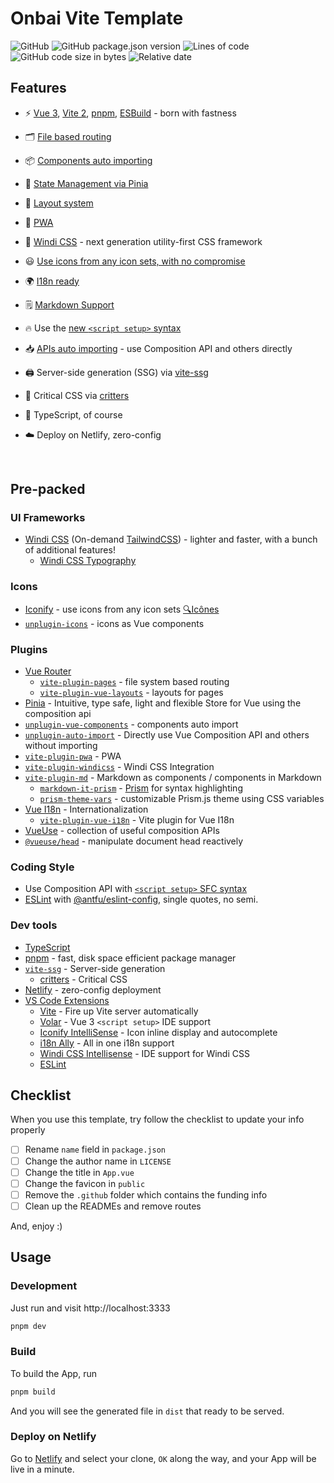# Onbai Vite Template

![GitHub](https://img.shields.io/github/license/onbai-oss/onbai-vite-template?style=for-the-badge) ![GitHub package.json version](https://img.shields.io/github/package-json/v/onbai-oss/onbai-vite-template?style=for-the-badge) ![Lines of code](https://img.shields.io/tokei/lines/github/onbai-oss/onbai-vite-template?style=for-the-badge)
![GitHub code size in bytes](https://img.shields.io/github/languages/code-size/onbai-oss/onbai-vite-template?style=for-the-badge) ![Relative date](https://img.shields.io/date/1629018000?label=Created&style=for-the-badge)

## Features

-   ⚡️ [Vue 3](https://github.com/vuejs/vue-next), [Vite 2](https://github.com/vitejs/vite), [pnpm](https://pnpm.js.org/), [ESBuild](https://github.com/evanw/esbuild) - born with fastness

-   🗂 [File based routing](./src/pages)

-   📦 [Components auto importing](./src/components)

-   🍍 [State Management via Pinia](https://pinia.esm.dev/)

-   📑 [Layout system](./src/layouts)

-   📲 [PWA](https://github.com/antfu/vite-plugin-pwa)

-   🎨 [Windi CSS](https://github.com/windicss/windicss) - next generation utility-first CSS framework

-   😃 [Use icons from any icon sets, with no compromise](https://github.com/antfu/unplugin-icons)

-   🌍 [I18n ready](./locales)

-   🗒 [Markdown Support](https://github.com/antfu/vite-plugin-md)

-   🔥 Use the [new `<script setup>` syntax](https://github.com/vuejs/rfcs/pull/227)

-   📥 [APIs auto importing](https://github.com/antfu/unplugin-auto-import) - use Composition API and others directly

-   🖨 Server-side generation (SSG) via [vite-ssg](https://github.com/antfu/vite-ssg)

-   🦔 Critical CSS via [critters](https://github.com/GoogleChromeLabs/critters)

-   🦾 TypeScript, of course

-   ☁️ Deploy on Netlify, zero-config

<br>

## Pre-packed

### UI Frameworks

-   [Windi CSS](https://github.com/windicss/windicss) (On-demand [TailwindCSS](https://tailwindcss.com/)) - lighter and faster, with a bunch of additional features!
    -   [Windi CSS Typography](https://windicss.org/plugins/official/typography.html)

### Icons

-   [Iconify](https://iconify.design) - use icons from any icon sets [🔍Icônes](https://icones.netlify.app/)
-   [`unplugin-icons`](https://github.com/antfu/unplugin-icons) - icons as Vue components

### Plugins

-   [Vue Router](https://github.com/vuejs/vue-router)
    -   [`vite-plugin-pages`](https://github.com/hannoeru/vite-plugin-pages) - file system based routing
    -   [`vite-plugin-vue-layouts`](https://github.com/JohnCampionJr/vite-plugin-vue-layouts) - layouts for pages
-   [Pinia](https://pinia.esm.dev) - Intuitive, type safe, light and flexible Store for Vue using the composition api
-   [`unplugin-vue-components`](https://github.com/antfu/unplugin-vue-components) - components auto import
-   [`unplugin-auto-import`](https://github.com/antfu/unplugin-auto-import) - Directly use Vue Composition API and others without importing
-   [`vite-plugin-pwa`](https://github.com/antfu/vite-plugin-pwa) - PWA
-   [`vite-plugin-windicss`](https://github.com/antfu/vite-plugin-windicss) - Windi CSS Integration
-   [`vite-plugin-md`](https://github.com/antfu/vite-plugin-md) - Markdown as components / components in Markdown
    -   [`markdown-it-prism`](https://github.com/jGleitz/markdown-it-prism) - [Prism](https://prismjs.com/) for syntax highlighting
    -   [`prism-theme-vars`](https://github.com/antfu/prism-theme-vars) - customizable Prism.js theme using CSS variables
-   [Vue I18n](https://github.com/intlify/vue-i18n-next) - Internationalization
    -   [`vite-plugin-vue-i18n`](https://github.com/intlify/vite-plugin-vue-i18n) - Vite plugin for Vue I18n
-   [VueUse](https://github.com/antfu/vueuse) - collection of useful composition APIs
-   [`@vueuse/head`](https://github.com/vueuse/head) - manipulate document head reactively

### Coding Style

-   Use Composition API with [`<script setup>` SFC syntax](https://github.com/vuejs/rfcs/pull/227)
-   [ESLint](https://eslint.org/) with [@antfu/eslint-config](https://github.com/antfu/eslint-config), single quotes, no semi.

### Dev tools

-   [TypeScript](https://www.typescriptlang.org/)
-   [pnpm](https://pnpm.js.org/) - fast, disk space efficient package manager
-   [`vite-ssg`](https://github.com/antfu/vite-ssg) - Server-side generation
    -   [critters](https://github.com/GoogleChromeLabs/critters) - Critical CSS
-   [Netlify](https://www.netlify.com/) - zero-config deployment
-   [VS Code Extensions](./.vscode/extensions.json)
    -   [Vite](https://marketplace.visualstudio.com/items?itemName=antfu.vite) - Fire up Vite server automatically
    -   [Volar](https://marketplace.visualstudio.com/items?itemName=johnsoncodehk.volar) - Vue 3 `<script setup>` IDE support
    -   [Iconify IntelliSense](https://marketplace.visualstudio.com/items?itemName=antfu.iconify) - Icon inline display and autocomplete
    -   [i18n Ally](https://marketplace.visualstudio.com/items?itemName=lokalise.i18n-ally) - All in one i18n support
    -   [Windi CSS Intellisense](https://marketplace.visualstudio.com/items?itemName=voorjaar.windicss-intellisense) - IDE support for Windi CSS
    -   [ESLint](https://marketplace.visualstudio.com/items?itemName=dbaeumer.vscode-eslint)

## Checklist

When you use this template, try follow the checklist to update your info properly

-   [ ] Rename `name` field in `package.json`
-   [ ] Change the author name in `LICENSE`
-   [ ] Change the title in `App.vue`
-   [ ] Change the favicon in `public`
-   [ ] Remove the `.github` folder which contains the funding info
-   [ ] Clean up the READMEs and remove routes

And, enjoy :)

## Usage

### Development

Just run and visit http://localhost:3333

```bash
pnpm dev
```

### Build

To build the App, run

```bash
pnpm build
```

And you will see the generated file in `dist` that ready to be served.

### Deploy on Netlify

Go to [Netlify](https://app.netlify.com/start) and select your clone, `OK` along the way, and your App will be live in a minute.